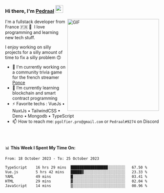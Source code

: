 ### Hi there, I'm <a href="https://pedraal.dev" target="_blank">Pedraal</a> <img src="https://media.giphy.com/media/hvRJCLFzcasrR4ia7z/giphy.gif" width="25px">
<img align="right" alt="GIF" src="https://pedraal.dev/avatar.png" width="300" height="300" />

I'm a fullstack developer from France 🇫🇷 🥖 &nbsp;I love programming and learning new
tech stuff.

I enjoy working on silly projects for a silly amount of time to fix a silly problem 🙃

- 🔭  I'm currently working on a community trivia game for the french streamer <a href="https://twitch.tv/ponce" target="_blank">Ponce</a>
- 🌱 I’m currently learning blockchain and smart contract programming
- ⚡ Favorite techs : VueJs &bull; NuxtJs &bull; TailwindCSS &bull; Deno &bull; Mongodb &bull; TypeScript
- 📫 How to reach me: `pgolfier.pro@gmail.com` or `Pedraal#9274` on Discord

<br>
<br>

📊 **This Week I Spent My Time On:**
<!--START_SECTION:waka-->

```txt
From: 18 October 2023 - To: 25 October 2023

TypeScript    16 hrs 29 mins  █████████████████░░░░░░░░   67.50 %
Vue.js        5 hrs 42 mins   █████▓░░░░░░░░░░░░░░░░░░░   23.33 %
YAML          49 mins         █░░░░░░░░░░░░░░░░░░░░░░░░   03.41 %
HTML          29 mins         ▓░░░░░░░░░░░░░░░░░░░░░░░░   02.04 %
JavaScript    14 mins         ▒░░░░░░░░░░░░░░░░░░░░░░░░   00.96 %
```

<!--END_SECTION:waka-->
